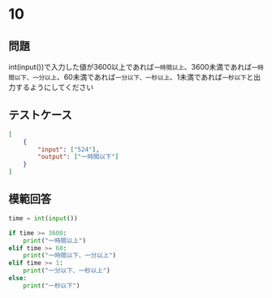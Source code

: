# 10

## 問題

int(input())で入力した値が3600以上であれば`一時間以上`、3600未満であれば`一時間以下、一分以上`、60未満であれば`一分以下、一秒以上`、1未満であれば`一秒以下`と出力するようにしてください

## テストケース

```json
[
	{
		"input": ["524"],
		"output": ["一時間以下"]
  	}
]
```

## 模範回答
```python
time = int(input())

if time >= 3600:
	print("一時間以上")
elif time >= 60:
	print("一時間以下、一分以上")
elif time >= 1:
	print("一分以下、一秒以上")
else:
    print("一秒以下")  
```